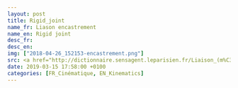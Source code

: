 ```yaml
---
layout: post
title: Rigid_joint
name_fr: Liason encastrement
name_en: Rigid joint
desc_fr: 
desc_en: 
img: ["2018-04-26_152153-encastrement.png"]
src: <a href="http://dictionnaire.sensagent.leparisien.fr/Liaison_(m%C3%A9canique)/fr-fr/#Mod.C3.A9lisation_anglo-saxonne https://fr.wikipedia.org/wiki/Liaison_(m%C3%A9canique)" target="new">Source</a>
date: 2019-03-15 17:58:00 +0100
categories: [FR_Cinématique, EN_Kinematics]
---
```

